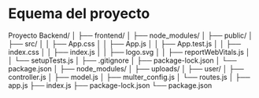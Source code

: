 # Equema del proyecto

Proyecto Backend/
│
├── frontend/
│   ├── node_modules/
│   ├── public/
│   ├── src/
│   │   ├── App.css
│   │   ├── App.js
│   │   ├── App.test.js
│   │   ├── index.css
│   │   ├── index.js
│   │   ├── logo.svg
│   │   ├── reportWebVitals.js
│   │   └── setupTests.js
│   ├── .gitignore
│   ├── package-lock.json
│   └── package.json
│
├── node_modules/
│
├── uploads/
│
├── user/
│   ├── controller.js
│   ├── model.js
│   ├── multer_config.js
│   └── routes.js
│
├── app.js
├── index.js
├── package-lock.json
└── package.json
